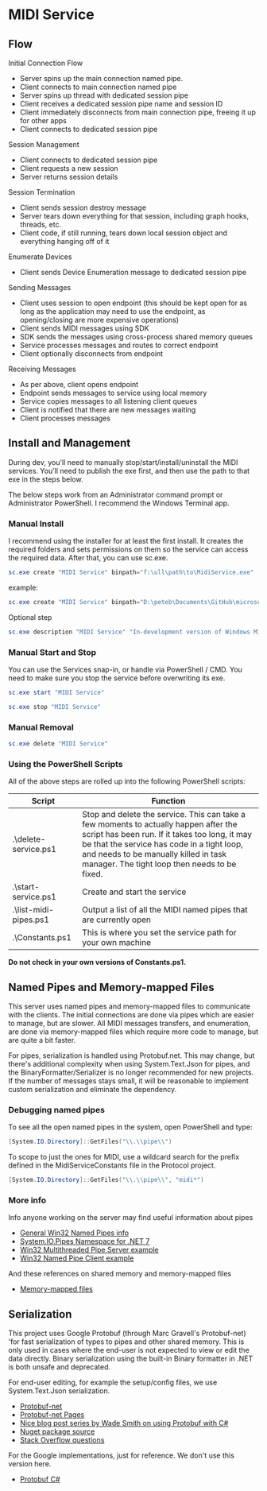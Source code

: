 # MIDI Service

## Flow

Initial Connection Flow

* Server spins up the main connection named pipe.
* Client connects to main connection named pipe
* Server spins up thread with dedicated session pipe
* Client receives a dedicated session pipe name and session ID
* Client immediately disconnects from main connection pipe, freeing it up for other apps
* Client connects to dedicated session pipe

Session Management

* Client connects to dedicated session pipe
* Client requests a new session
* Server returns session details

Session Termination

* Client sends session destroy message
* Server tears down everything for that session, including graph hooks, threads, etc.
* Client code, if still running, tears down local session object and everything hanging off of it

Enumerate Devices

* Client sends Device Enumeration message to dedicated session pipe

Sending Messages

* Client uses session to open endpoint (this should be kept open for as long as the application may need to use the endpoint, as opening/closing are more expensive operations)
* Client sends MIDI messages using SDK
* SDK sends the messages using cross-process shared memory queues
* Service processes messages and routes to correct endpoint
* Client optionally disconnects from endpoint

Receiving Messages

* As per above, client opens endpoint
* Endpoint sends messages to service using local memory
* Service copies messages to all listening client queues
* Client is notified that there are new messages waiting
* Client processes messages

## Install and Management

During dev, you'll need to manually stop/start/install/uninstall the MIDI services. You'll need to publish the exe first, and then use the path to that exe in the steps below.

The below steps work from an Administrator command prompt or Administrator PowerShell. I recommend the Windows Terminal app.

### Manual Install

I recommend using the installer for at least the first install. It creates the required folders and sets permissions on them so the service can access the required data. After that, you can use sc.exe.

```PowerShell
sc.exe create "MIDI Service" binpath="f:\ull\path\to\MidiService.exe"
```

example:

```PowerShell
sc.exe create "MIDI Service" binpath="D:\peteb\Documents\GitHub\microsoft\midi\src\api\MidiServices\MidiService\bin\Release\net7.0-windows10.0.20348.0\win-x64\publish\MidiService.exe"
```

Optional step

```PowerShell
sc.exe description "MIDI Service" "In-development version of Windows MIDI Services"
```

### Manual Start and Stop

You can use the Services snap-in, or handle via PowerShell / CMD. You need to make sure you stop the service before overwriting its exe.

```PowerShell
sc.exe start "MIDI Service"

sc.exe stop "MIDI Service"
```

### Manual Removal

```PowerShell
sc.exe delete "MIDI Service"
```

### Using the PowerShell Scripts

All of the above steps are rolled up into the following PowerShell scripts:

| Script | Function
| ----------------------- | -------------------------------------------------------- |
| .\delete-service.ps1 | Stop and delete the service. This can take a few moments to actually happen after the script has been run. If it takes too long, it may be that the service has code in a tight loop, and needs to be manually killed in task manager. The tight loop then needs to be fixed. |
| .\start-service.ps1 | Create and start the service |
| .\list-midi-pipes.ps1 | Output a list of all the MIDI named pipes that are currently open |
| .\Constants.ps1 | This is where you set the service path for your own machine |

**Do not check in your own versions of Constants.ps1.**

## Named Pipes and Memory-mapped Files

This server uses named pipes and memory-mapped files to communicate with the clients. The initial connections are done via pipes which are easier to manage, but are slower. All MIDI messages transfers, and enumeration, are done via memory-mapped files which require more code to manage, but are quite a bit faster.

For pipes, serialization is handled using Protobuf.net. This may change, but there's additional complexity when using System.Text.Json for pipes, and the BinaryFormatter/Serializer is no longer recommended for new projects. If the number of messages stays small, it will be reasonable to implement custom serialization and eliminate the dependency.

### Debugging named pipes

To see all the open named pipes in the system, open PowerShell and type:

```PowerShell
[System.IO.Directory]::GetFiles("\\.\\pipe\\")
```

To scope to just the ones for MIDI, use a wildcard search for the prefix defined in the MidiServiceConstants file in the Protocol project.

```PowerShell
[System.IO.Directory]::GetFiles("\\.\\pipe\\", "midi*")
```

### More info

Info anyone working on the server may find useful information about pipes

* [General Win32 Named Pipes info](https://docs.microsoft.com/windows/win32/ipc/pipes)
* [System.IO.Pipes Namespace for .NET 7](https://docs.microsoft.com/dotnet/api/system.io.pipes?view=net-7.0)
* [Win32 Multithreaded Pipe Server example](https://docs.microsoft.com/windows/win32/ipc/multithreaded-pipe-server)
* [Win32 Named Pipe Client example](https://docs.microsoft.com/windows/win32/ipc/named-pipe-client?redirectedfrom=MSDN)

And these references on shared memory and memory-mapped files

* [Memory-mapped files](https://docs.microsoft.com/dotnet/standard/io/memory-mapped-files)

## Serialization

This project uses Google Protobuf (through Marc Gravell's Protobuf-net) 'for fast serialization of types to pipes and other shared memory. This is only used in cases where the end-user is not expected to view or edit the data directly. Binary serialization using the built-in Binary formatter in .NET is both unsafe and deprecated.

For end-user editing, for example the setup/config files, we use System.Text.Json serialization. 

* [Protobuf-net](https://github.com/protobuf-net/protobuf-net)
* [Protobuf-net Pages](https://protobuf-net.github.io/protobuf-net/)
* [Nice blog post series by Wade Smith on using Protobuf with C#](https://dotnetcoretutorials.com/2022/01/13/protobuf-in-c-net-part-1-getting-started/)
* [Nuget package source](https://www.nuget.org/packages/protobuf-net/)
* [Stack Overflow questions](https://stackoverflow.com/questions/tagged/protobuf-net)

For the Google implementations, just for reference. We don't use this version here.

* [Protobuf C#](https://github.com/protocolbuffers/protobuf/tree/main/csharp)
